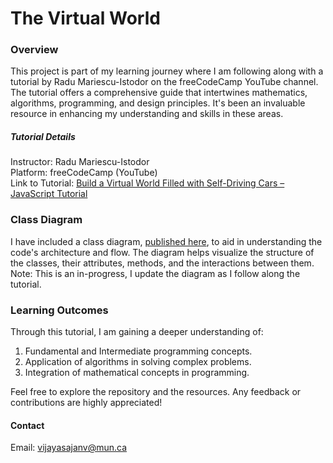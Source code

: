 # The Virtual World

### Overview
This project is part of my learning journey where I am following along with a tutorial by Radu Mariescu-Istodor on the freeCodeCamp YouTube channel. The tutorial offers a comprehensive guide that intertwines mathematics, algorithms, programming, and design principles. It's been an invaluable resource in enhancing my understanding and skills in these areas.

##### Tutorial Details
Instructor: Radu Mariescu-Istodor  
Platform: freeCodeCamp (YouTube)  
Link to Tutorial: [Build a Virtual World Filled with Self-Driving Cars – JavaScript Tutorial](https://youtu.be/5iHejdqYIa8?si=btwwJmXQxvd-W1SF)  

### Class Diagram
I have included a class diagram, [published here](https://lucid.app/documents/view/527d6eba-f358-47e6-89bb-2ccb0ff84fd4), to aid in understanding the code's architecture and flow. The diagram helps visualize the structure of the classes, their attributes, methods, and the interactions between them. Note: This is an in-progress, I update the diagram as I follow along the tutorial. 

### Learning Outcomes
Through this tutorial, I am gaining a deeper understanding of:

1. Fundamental and Intermediate programming concepts.
2. Application of algorithms in solving complex problems.
3. Integration of mathematical concepts in programming.

Feel free to explore the repository and the resources. Any feedback or contributions are highly appreciated!

#### Contact
Email: vijayasajanv@mun.ca
